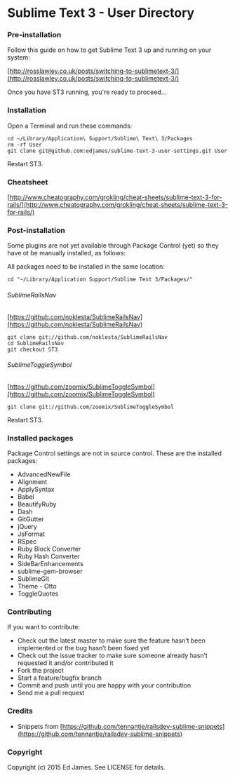 # Sublime Text 3 - User Directory

### Pre-installation

Follow this guide on how to get Sublime Text 3 up and running on your system:

[http://rosslawley.co.uk/posts/switching-to-sublimetext-3/](http://rosslawley.co.uk/posts/switching-to-sublimetext-3/)

Once you have ST3 running, you're ready to proceed...

### Installation

Open a Terminal and run these commands:

    cd ~/Library/Application\ Support/Sublime\ Text\ 3/Packages
    rm -rf User
    git clone git@github.com:edjames/sublime-text-3-user-settings.git User

Restart ST3.

### Cheatsheet

[http://www.cheatography.com/grokling/cheat-sheets/sublime-text-3-for-rails/](http://www.cheatography.com/grokling/cheat-sheets/sublime-text-3-for-rails/)

### Post-installation

Some plugins are not yet available through Package Control (yet) so they have ot be manually installed, as follows:

All packages need to be installed in the same location:

    cd "~/Library/Application Support/Sublime Text 3/Packages/"

###### SublimeRailsNav

[https://github.com/noklesta/SublimeRailsNav](https://github.com/noklesta/SublimeRailsNav)

    git clone git://github.com/noklesta/SublimeRailsNav
    cd SublimeRailsNav
    git checkout ST3

###### SublimeToggleSymbol

[https://github.com/zoomix/SublimeToggleSymbol](https://github.com/zoomix/SublimeToggleSymbol)

    git clone git://github.com/zoomix/SublimeToggleSymbol

Restart ST3.

### Installed packages

Package Control settings are not in source control.
These are the installed packages:

- AdvancedNewFile
- Alignment
- ApplySyntax
- Babel
- BeautifyRuby
- Dash
- GitGutter
- jQuery
- JsFormat
- RSpec
- Ruby Block Converter
- Ruby Hash Converter
- SideBarEnhancements
- sublime-gem-browser
- SublimeGit
- Theme - Otto
- ToggleQuotes

### Contributing

If you want to contribute:

- Check out the latest master to make sure the feature hasn’t been implemented or the bug hasn’t been fixed yet
- Check out the issue tracker to make sure someone already hasn’t requested it and/or contributed it
- Fork the project
- Start a feature/bugfix branch
- Commit and push until you are happy with your contribution
- Send me a pull request

### Credits
- Snippets from [https://github.com/tennantje/railsdev-sublime-snippets](https://github.com/tennantje/railsdev-sublime-snippets)

### Copyright

Copyright (c) 2015 Ed James. See LICENSE for details.


